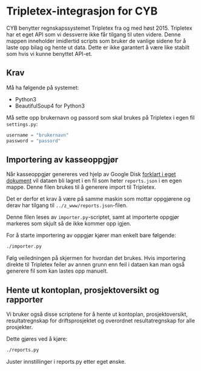 # Tripletex-integrasjon for CYB
CYB benytter regnskapssystemet Tripletex fra og med høst 2015. Tripletex har et eget API
som vi dessverre ikke får tilgang til uten videre. Denne mappen inneholder imidlertid
scripts som bruker de vanlige sidene for å laste opp bilag og hente ut data. Dette er ikke
garantert å være like stabilt som hvis vi kunne benyttet API-et.

## Krav
Må ha følgende på systemet:
* Python3
* BeautifulSoup4 for Python3

Må sette opp brukernavn og passord som skal brukes på Tripletex i egen fil ```settings.py```:

```python
username = "brukernavn"
password = "passord"
```

## Importering av kasseoppgjør
Når kasseoppgjør genereres ved hjelp av Google Disk [forklart i eget dokument](../z_www/)
vil dataen bli lagret i en fil som heter ```reports.json``` i en egen mappe. Denne filen
brukes til å generere import til Tripletex.

Det er derfor et krav å være på samme maskin som mottar oppgjørene og derav har tilgang
til ```../z_www/reports.json```-filen.

Denne filen leses av ```importer.py```-scriptet, samt at importerte oppgjør markeres som
skjult så de ikke kommer opp igjen.

For å starte importering av oppgjør kjører man enkelt bare følgende:

```bash
./importer.py
```

Følg veiledningen på skjermen for hvordan det brukes. Hvis importering direkte til Tripletex
feiler av annen grunn enn feil i dataen kan man også generere fil som kan lastes opp manuelt.

## Hente ut kontoplan, prosjektoversikt og rapporter
Vi bruker også disse scriptene for å hente ut kontoplan, prosjektoversikt, resultatregnskap for
driftsprosjektet og overordnet resultatregnskap for alle prosjekter.

Dette gjøres ved å kjøre:

```bash
./reports.py
```

Juster innstillinger i reports.py etter eget ønske.

